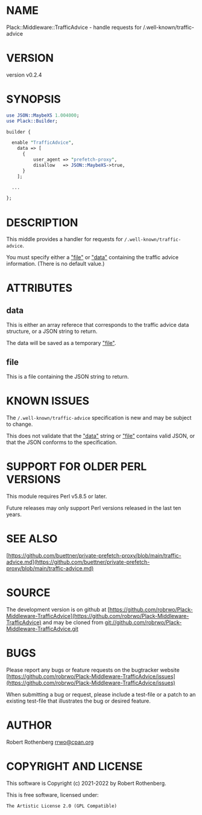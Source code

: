 # NAME

Plack::Middleware::TrafficAdvice - handle requests for /.well-known/traffic-advice

# VERSION

version v0.2.4

# SYNOPSIS

```perl
use JSON::MaybeXS 1.004000;
use Plack::Builder;

builder {

  enable "TrafficAdvice",
    data => [
      {
          user_agent => "prefetch-proxy",
          disallow   => JSON::MaybeXS->true,
      }
    ];

  ...

};
```

# DESCRIPTION

This middle provides a handler for requests for `/.well-known/traffic-advice`.

You must specify either a ["file"](#file) or ["data"](#data) containing the traffic
advice information. (There is no default value.)

# ATTRIBUTES

## data

This is either an array referece that corresponds to the traffic advice data structure,
or a JSON string to return.

The data will be saved as a temporary ["file"](#file).

## file

This is a file containing the JSON string to return.

# KNOWN ISSUES

The `/.well-known/traffic-advice` specification is new and may be subject to change.

This does not validate that the ["data"](#data) string or ["file"](#file) contains
valid JSON, or that the JSON conforms to the specification.

# SUPPORT FOR OLDER PERL VERSIONS

This module requires Perl v5.8.5 or later.

Future releases may only support Perl versions released in the last ten years.

# SEE ALSO

[https://github.com/buettner/private-prefetch-proxy/blob/main/traffic-advice.md](https://github.com/buettner/private-prefetch-proxy/blob/main/traffic-advice.md)

# SOURCE

The development version is on github at [https://github.com/robrwo/Plack-Middleware-TrafficAdvice](https://github.com/robrwo/Plack-Middleware-TrafficAdvice)
and may be cloned from [git://github.com/robrwo/Plack-Middleware-TrafficAdvice.git](git://github.com/robrwo/Plack-Middleware-TrafficAdvice.git)

# BUGS

Please report any bugs or feature requests on the bugtracker website
[https://github.com/robrwo/Plack-Middleware-TrafficAdvice/issues](https://github.com/robrwo/Plack-Middleware-TrafficAdvice/issues)

When submitting a bug or request, please include a test-file or a
patch to an existing test-file that illustrates the bug or desired
feature.

# AUTHOR

Robert Rothenberg <rrwo@cpan.org>

# COPYRIGHT AND LICENSE

This software is Copyright (c) 2021-2022 by Robert Rothenberg.

This is free software, licensed under:

```
The Artistic License 2.0 (GPL Compatible)
```
